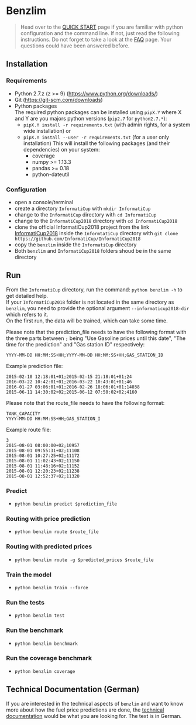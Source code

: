 # Benzlim

>Head over to the [QUICK START](/QUICK_START.md) page if you are familiar with python configuration and the command line. If not, just read the following instructions. Do not forget to take a look at the [FAQ](/FAQ.md) page. Your questions could have been answered before.

## Installation

### Requirements
  - Python 2.7.z (z >= 9) (https://www.python.org/downloads/)
  - Git (https://git-scm.com/downloads)
  - Python packages  
    The required python packages can be installed using `pipX.Y` where X and Y are you majors python versions (`pip2.7` for `python2.7.*`):
    - `pipX.Y install -r requirements.txt` (with admin rights, for a system wide installation) or  
    - `pipX.Y install --user -r requirements.txt` (for a user only installation)
    This will install the following packages (and their dependencies) on your system:
      - coverage
      - numpy >= 1.13.3
      - pandas >= 0.18
      - python-dateutil

### Configuration
- open a console/terminal
- create a directory `InformatiCup` with `mkdir InformatiCup`
- change to the `InformatiCup` directory with `cd InformatiCup`
- change to the `InformatiCup2018` directory with `cd InformatiCup2018`
- clone the official InformatiCup2018 project from the link [InformatiCup2018](https://github.com/InformatiCup/InformatiCup2018 ) inside the `InformtatiCup` directory with `git clone https://github.com/InformatiCup/InformatiCup2018`
- copy the `benzlim` inside the `InformatiCup` directory
- Both `benzlim` and `InformatiCup2018` folders shoud be in the same directory


## Run

   From the `InformatiCup` directory, run the command: `python benzlim -h` to get detailed help.  
   If your `InformatiCup2018` folder is not located in the same directory as `benzlim`, you need to provide the optional argument `--informaticup2018-dir` which refers to it.  
   On the first run, the data will be trained, which can take some time.
   
   Please note that the prediction_file needs to have the following format with the three parts between `;` being "Use Gasoline prices until this date", "The time for the prediction" and "Gas station ID" respectively:
   ```
   YYYY-MM-DD HH:MM:SS+HH;YYYY-MM-DD HH:MM:SS+HH;GAS_STATION_ID
   ```
   Example prediction file:
   ```
   2015-02-10 12:18:01+01;2015-02-15 21:18:01+01;24
   2016-03-22 10:42:01+01;2016-03-22 10:43:01+01;46
   2016-01-27 03:06:01+01;2016-02-26 18:06:01+01;14038
   2015-06-11 14:30:02+02;2015-06-12 07:50:02+02;4160
   ```

   Please note that the route_file needs to have the following format:
   ```
   TANK_CAPACITY
   YYYY-MM-DD HH:MM:SS+HH;GAS_STATION_I
   ```
   Example route file:
   ```
   3
   2015-08-01 08:00:00+02;10957
   2015-08-01 09:55:31+02;11108
   2015-08-01 10:27:25+02;11172
   2015-08-01 11:02:43+02;11150
   2015-08-01 11:48:16+02;11152
   2015-08-01 12:20:23+02;11238
   2015-08-01 12:52:37+02;11320
   ```

### Predict

- `python benzlim predict $prediction_file`

### Routing with price prediction

- `python benzlim route $route_file`

### Routing with predicted prices

- `python benzlim route -g $predicted_prices $route_file`

### Train the model

- `python benzlim train --force`

### Run the tests

- `python benzlim test`

### Run the benchmark

- `python benzlim benchmark`

### Run the coverage benchmark

- `python benzlim coverage`

## Technical Documentation (German)

If you are interested in the technical aspects of `benzlim` and want to know more about how the fuel price predictions are done, the [technical documentation](/docs/DOCS.md) would be what you are looking for. The text is in German.
